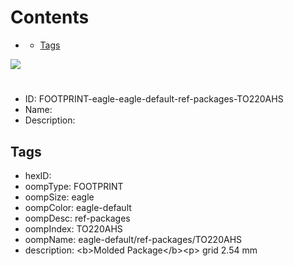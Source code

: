 



Contents
========

* [](#)
	* [Tags](#tags)
  
![][im]
# 

- ID: FOOTPRINT-eagle-eagle-default-ref-packages-TO220AHS
- Name: 
- Description: 

## Tags

- hexID: 
- oompType: FOOTPRINT
- oompSize: eagle
- oompColor: eagle-default
- oompDesc: ref-packages
- oompIndex: TO220AHS
- oompName: eagle-default/ref-packages/TO220AHS
- description: &lt;b&gt;Molded Package&lt;/b&gt;&lt;p&gt;&#xD;
grid 2.54 mm



[im]: image.png
